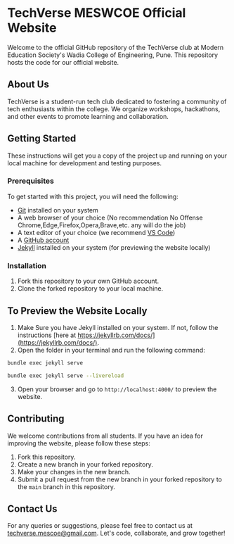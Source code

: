 # TechVerse MESWCOE Official Website
Welcome to the official GitHub repository of the TechVerse club at Modern Education Society's Wadia College of Engineering, Pune.
This repository hosts the code for our official website.
## About Us
TechVerse is a student-run tech club dedicated to fostering a community of tech enthusiasts within the college. We organize workshops, hackathons, and other events to promote learning and collaboration.
## Getting Started
These instructions will get you a copy of the project up and running on your local machine for development and testing purposes.
### Prerequisites
To get started with this project, you will need the following:
- [Git](https://git-scm.com/downloads) installed on your system
- A web browser of your choice (No recommendation No Offense Chrome,Edge,Firefox,Opera,Brave,etc. any will do the job)
- A text editor of your choice (we recommend [VS Code](https://code.visualstudio.com/))
- A [GitHub account](https://github.com/join)
- [Jekyll](https://jekyllrb.com/docs/installation/) installed on your system (for previewing the website locally)
### Installation
1. Fork this repository to your own GitHub account.
2. Clone the forked repository to your local machine.
## To Preview the Website Locally
1. Make Sure you have Jekyll installed on your system. If not, follow the instructions [here at https://jekyllrb.com/docs/](https://jekyllrb.com/docs/).
2. Open the folder in your terminal and run the following command:
```bash
bundle exec jekyll serve
```
```bash
bundle exec jekyll serve --livereload
```
3. Open your browser and go to `http://localhost:4000/` to preview the website.
## Contributing
We welcome contributions from all students. If you have an idea for improving the website, please follow these steps:
1. Fork this repository.
2. Create a new branch in your forked repository.
3. Make your changes in the new branch.
4. Submit a pull request from the new branch in your forked repository to the `main` branch in this repository.
## Contact Us
For any queries or suggestions, please feel free to contact us at [techverse.mescoe@gmail.com](mailto:techverse.mescoe@gmail.com).
Let's code, collaborate, and grow together!
